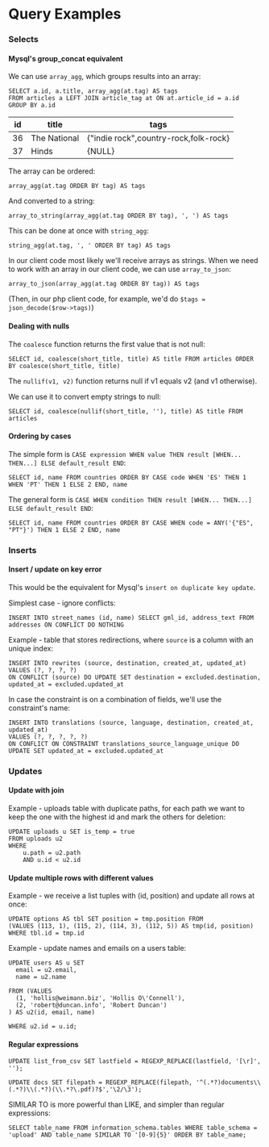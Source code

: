 Query Examples
==============

### Selects

#### Mysql's group_concat equivalent

We can use `array_agg`, which groups results into an array:

```
SELECT a.id, a.title, array_agg(at.tag) AS tags
FROM articles a LEFT JOIN article_tag at ON at.article_id = a.id
GROUP BY a.id
```

| id  | title       | tags |
| --- | ----------- | ---- |
| 36  | The National | {"indie rock",country-rock,folk-rock} |
| 37  | Hinds        | {NULL} |


The array can be ordered:
```
array_agg(at.tag ORDER BY tag) AS tags
```

And converted to a string:
```
array_to_string(array_agg(at.tag ORDER BY tag), ', ') AS tags
```

This can be done at once with `string_agg`:
```
string_agg(at.tag, ', ' ORDER BY tag) AS tags
```

In our client code most likely we'll receive arrays as strings.
When we need to work with an array in our client code, we can use `array_to_json`:
```
array_to_json(array_agg(at.tag ORDER BY tag)) AS tags
```
(Then, in our php client code, for example, we'd do `$tags = json_decode($row->tags)`)

#### Dealing with nulls

The `coalesce` function returns the first value that is not null:
```
SELECT id, coalesce(short_title, title) AS title FROM articles ORDER BY coalesce(short_title, title)
```

The `nullif(v1, v2)` function returns null if v1 equals v2 (and v1 otherwise).

We can use it to convert empty strings to null:
```
SELECT id, coalesce(nullif(short_title, ''), title) AS title FROM articles
```


#### Ordering by cases

The simple form is `CASE expression WHEN value THEN result [WHEN... THEN...] ELSE default_result END`:
```
SELECT id, name FROM countries ORDER BY CASE code WHEN 'ES' THEN 1 WHEN 'PT' THEN 1 ELSE 2 END, name
```

The general form is `CASE WHEN condition THEN result [WHEN... THEN...] ELSE default_result END`:
```
SELECT id, name FROM countries ORDER BY CASE WHEN code = ANY('{"ES", "PT"}') THEN 1 ELSE 2 END, name
```


### Inserts


#### Insert / update on key error

This would be the equivalent for Mysql's `insert on duplicate key update`.

Simplest case - ignore conflicts:
```
INSERT INTO street_names (id, name) SELECT gml_id, address_text FROM addresses ON CONFLICT DO NOTHING
```

Example - table that stores redirections, where `source` is a column with an unique index:
```
INSERT INTO rewrites (source, destination, created_at, updated_at)
VALUES (?, ?, ?, ?)
ON CONFLICT (source) DO UPDATE SET destination = excluded.destination, updated_at = excluded.updated_at
```

In case the constraint is on a combination of fields, we'll use the constraint's name:
```
INSERT INTO translations (source, language, destination, created_at, updated_at)
VALUES (?, ?, ?, ?, ?)
ON CONFLICT ON CONSTRAINT translations_source_language_unique DO UPDATE SET updated_at = excluded.updated_at
```


### Updates

#### Update with join

Example - uploads table with duplicate paths, for each path we want to keep the one with the highest id and mark the others for deletion:

```
UPDATE uploads u SET is_temp = true 
FROM uploads u2    
WHERE
    u.path = u2.path    
    AND u.id < u2.id
```

#### Update multiple rows with different values

Example - we receive a list tuples with (id, position) and update all rows at once:
```
UPDATE options AS tbl SET position = tmp.position FROM
(VALUES (113, 1), (115, 2), (114, 3), (112, 5)) AS tmp(id, position)
WHERE tbl.id = tmp.id
```

Example - update names and emails on a users table:
```
UPDATE users AS u SET
  email = u2.email,
  name = u2.name  

FROM (VALUES
  (1, 'hollis@weimann.biz', 'Hollis O\'Connell'),
  (2, 'robert@duncan.info', 'Robert Duncan')
) AS u2(id, email, name)

WHERE u2.id = u.id;
```


#### Regular expressions

```
UPDATE list_from_csv SET lastfield = REGEXP_REPLACE(lastfield, '[\r]', '');

UPDATE docs SET filepath = REGEXP_REPLACE(filepath, '^(.*?)documents\\(.*?)\\(.*?)(\\.*?\.pdf)?$','\2/\3');
```

SIMILAR TO is more powerful than LIKE, and simpler than regular expressions:
```
SELECT table_name FROM information_schema.tables WHERE table_schema = 'upload' AND table_name SIMILAR TO '[0-9]{5}' ORDER BY table_name;
```
